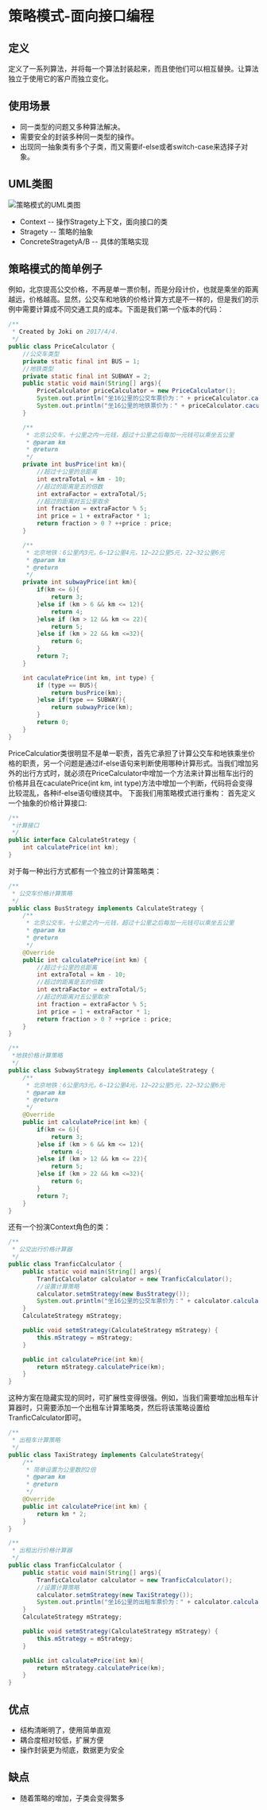# 策略模式-面向接口编程
## 定义
定义了一系列算法，并将每一个算法封装起来，而且使他们可以相互替换。让算法独立于使用它的客户而独立变化。
## 使用场景
* 同一类型的问题又多种算法解决。
* 需要安全的封装多种同一类型的操作。
* 出现同一抽象类有多个子类，而又需要if-else或者switch-case来选择子对象。
## UML类图
![策略模式的UML类图](http://img.blog.csdn.net/20170327221112596?watermark/2/text/aHR0cDovL2Jsb2cuY3Nkbi5uZXQvSm9raTIzMw==/font/5a6L5L2T/fontsize/400/fill/I0JBQkFCMA==/dissolve/70/gravity/SouthEast)

* Context -- 操作Stragety上下文，面向接口的类
* Stragety -- 策略的抽象
* ConcreteStragetyA/B -- 具体的策略实现
## 策略模式的简单例子
例如，北京提高公交价格，不再是单一票价制，而是分段计价，也就是乘坐的距离越远，价格越高。显然，公交车和地铁的价格计算方式是不一样的，但是我们的示例中需要计算成不同交通工具的成本。下面是我们第一个版本的代码：
```Java
/**
 * Created by Joki on 2017/4/4.
 */
public class PriceCalculator {
    //公交车类型
    private static final int BUS = 1;
    //地铁类型
    private static final int SUBWAY = 2;
    public static void main(String[] args){
        PriceCalculator priceCalculator = new PriceCalculator();
        System.out.println("坐16公里的公交车票价为：" + priceCalculator.caculatePrice(16,BUS));
        System.out.println("坐16公里的地铁票价为：" + priceCalculator.caculatePrice(16,SUBWAY));
    }

    /**
     * 北京公交车，十公里之内一元钱，超过十公里之后每加一元钱可以乘坐五公里
     * @param km
     * @return
     */
    private int busPrice(int km){
        //超过十公里的总距离
        int extraTotal = km - 10;
        //超过的距离是五的倍数
        int extraFactor = extraTotal/5;
        //超过的距离对五公里取余
        int fraction = extraFactor % 5;
        int price = 1 + extraFactor * 1;
        return fraction > 0 ? ++price : price;
    }

    /**
     * 北京地铁：6公里内3元。6~12公里4元，12~22公里5元，22~32公里6元
     * @param km
     * @return
     */
    private int subwayPrice(int km){
        if(km <= 6){
            return 3;
        }else if (km > 6 && km <= 12){
            return 4;
        }else if (km > 12 && km <= 22){
            return 5;
        }else if (km > 22 && km <=32){
            return 6;
        }
        return 7;
    }

    int caculatePrice(int km, int type) {
        if (type == BUS){
            return busPrice(km);
        }else if(type == SUBWAY){
            return subwayPrice(km);
        }
        return 0;
    }
}
```
PriceCalculatior类很明显不是单一职责，首先它承担了计算公交车和地铁乘坐价格的职责，另一个问题是通过if-else语句来判断使用哪种计算形式。当我们增加另外的出行方式时，就必须在PriceCalculator中增加一个方法来计算出租车出行的价格并且在caculatePrice(int km, int type)方法中增加一个判断，代码将会变得比较混乱，各种if-else语句缠绕其中。
下面我们用策略模式进行重构：
首先定义一个抽象的价格计算接口:
```Java
/**
 *计算接口
 */
public interface CalculateStrategy {
    int calculatePrice(int km);
}
```
对于每一种出行方式都有一个独立的计算策略类：
```JAVA
/**
 * 公交车价格计算策略
 */
public class BusStrategy implements CalculateStrategy {
    /**
     * 北京公交车，十公里之内一元钱，超过十公里之后每加一元钱可以乘坐五公里
     * @param km
     * @return
     */
    @Override
    public int calculatePrice(int km) {
        //超过十公里的总距离
        int extraTotal = km - 10;
        //超过的距离是五的倍数
        int extraFactor = extraTotal/5;
        //超过的距离对五公里取余
        int fraction = extraFactor % 5;
        int price = 1 + extraFactor * 1;
        return fraction > 0 ? ++price : price;
    }
}

/**
 *地铁价格计算策略
 */
public class SubwayStrategy implements CalculateStrategy {
    /**
     * 北京地铁：6公里内3元。6~12公里4元，12~22公里5元，22~32公里6元
     * @param km
     * @return
     */
    @Override
    public int calculatePrice(int km) {
        if(km <= 6){
            return 3;
        }else if (km > 6 && km <= 12){
            return 4;
        }else if (km > 12 && km <= 22){
            return 5;
        }else if (km > 22 && km <=32){
            return 6;
        }
        return 7;
    }
}

```
还有一个扮演Context角色的类：
```JAVA
/**
 * 公交出行价格计算器
 */
public class TranficCalculator {
    public static void main(String[] args){
        TranficCalculator calculator = new TranficCalculator();
        //设置计算策略
        calculator.setmStrategy(new BusStrategy());
        System.out.println("坐16公里的公交车票价为：" + calculator.calculatePrice(16));
    }
    CalculateStrategy mStrategy;

    public void setmStrategy(CalculateStrategy mStrategy) {
        this.mStrategy = mStrategy;
    }

    public int calculatePrice(int km){
        return mStrategy.calculatePrice(km);
    }
}
```
这种方案在隐藏实现的同时，可扩展性变得很强。例如，当我们需要增加出租车计算器时，只需要添加一个出租车计算策略类，然后将该策略设置给TranficCalculator即可。
```Java
/**
 * 出租车计算策略
 */
public class TaxiStrategy implements CalculateStrategy{
    /**
     * 简单设置为公里数的2倍
     * @param km
     * @return
     */
    @Override
    public int calculatePrice(int km) {
        return km * 2;
    }
}

/**
 * 出租出行价格计算器
 */
public class TranficCalculator {
    public static void main(String[] args){
        TranficCalculator calculator = new TranficCalculator();
        //设置计算策略
        calculator.setmStrategy(new TaxiStrategy());
        System.out.println("坐16公里的出租车票价为：" + calculator.calculatePrice(16));
    }
    CalculateStrategy mStrategy;

    public void setmStrategy(CalculateStrategy mStrategy) {
        this.mStrategy = mStrategy;
    }

    public int calculatePrice(int km){
        return mStrategy.calculatePrice(km);
    }
}
```
## 优点
* 结构清晰明了，使用简单直观
* 耦合度相对较低，扩展方便
* 操作封装更为彻底，数据更为安全
## 缺点
* 随着策略的增加，子类会变得繁多
